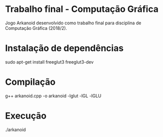 # Trabalho final - Computação Gráfica

Jogo Arkanoid desenvolvido como trabalho final para disciplina de Computação Gráfica (2018/2).

# Instalação de dependências

sudo apt-get install freeglut3 freeglut3-dev 

# Compilação

g++ arkanoid.cpp -o arkanoid -lglut -lGL -lGLU

# Execução

./arkanoid
